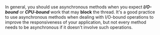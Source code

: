 In general, you should use asynchronous methods when you expect ***I/O-bound*** or ***CPU-bound*** work that may **block** the thread. It's a good practice to use asynchronous methods when dealing with I/O-bound operations to improve the responsiveness of your application, but not every method needs to be asynchronous if it doesn't involve such operations.